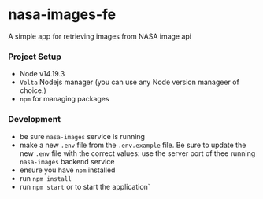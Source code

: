 # nasa-images-fe

A simple app for retrieving images from NASA image api

### Project Setup

- Node v14.19.3
- `Volta` Nodejs manager (you can use any Node version manageer of choice.)
- `npm` for managing packages

### Development

- be sure `nasa-images` service is running
- make a new `.env` file from the `.env.example` file. Be sure to update the new
  `.env` file with the correct values: use the server port of thee running
  `nasa-images` backend service
- ensure you have `npm` installed
- run `npm install`
- run `npm start` or to start the application`
